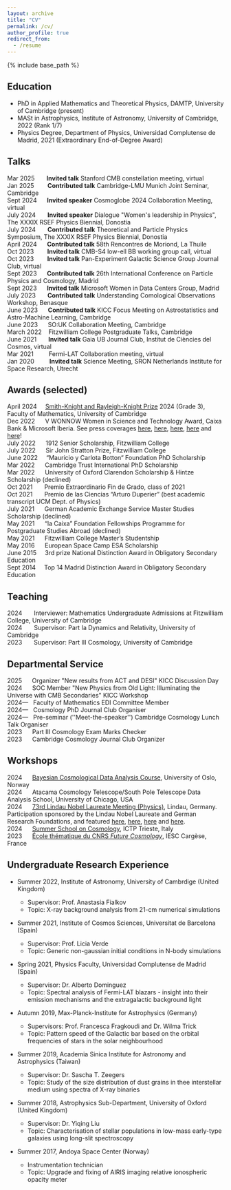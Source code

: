 ```yaml
---
layout: archive
title: "CV"
permalink: /cv/
author_profile: true
redirect_from:
  - /resume
---
```


{% include base_path %}

Education
---------

* PhD in Applied Mathematics and Theoretical Physics, DAMTP, University of Cambridge (present)
* MASt in Astrophysics, Institute of Astronomy, University of Cambridge, 2022 (Rank 1/7)
* Physics Degree, Department of Physics, Universidad Complutense de Madrid, 2021 (Extraordinary End-of-Degree Award)

Talks
---------

<!--
June 2025&nbsp;&nbsp;&nbsp;&nbsp;&nbsp;&nbsp;&nbsp;**Invited talk**  UCL Cosmology Seminars, London
April 2025&nbsp;&nbsp;&nbsp;&nbsp;&nbsp;&nbsp;**Contributed talk** Tales of Gravity, Nottingham  
-->
Mar 2025&nbsp;&nbsp;&nbsp;&nbsp;&nbsp;&nbsp;&nbsp;**Invited talk** Stanford CMB constellation meeting, virtual  
Jan 2025&nbsp;&nbsp;&nbsp;&nbsp;&nbsp;&nbsp;&nbsp;&nbsp;**Contributed talk** Cambridge-LMU Munich Joint Seminar, Cambridge  
Sept 2024&nbsp;&nbsp;&nbsp;&nbsp;&nbsp;&nbsp;**Invited speaker** Cosmoglobe 2024 Collaboration Meeting, virtual  
July 2024&nbsp;&nbsp;&nbsp;&nbsp;&nbsp;&nbsp;&nbsp;**Invited speaker** Dialogue "Women's leadership in Physics", The XXXIX
RSEF Physics
Biennial, Donostia  
July 2024&nbsp;&nbsp;&nbsp;&nbsp;&nbsp;&nbsp;&nbsp;**Contributed talk** Theoretical and Particle Physics Symposium, The XXXIX
RSEF Physics
Biennial, Donostia  
April 2024&nbsp;&nbsp;&nbsp;&nbsp;&nbsp;&nbsp;**Contributed talk** 58th Rencontres de Moriond, La Thuile  
Oct 2023&nbsp;&nbsp;&nbsp;&nbsp;&nbsp;&nbsp;&nbsp;&nbsp;**Invited talk** CMB-S4 low-ell BB working group call, virtual  
Oct 2023&nbsp;&nbsp;&nbsp;&nbsp;&nbsp;&nbsp;&nbsp;&nbsp;**Invited talk** Pan-Experiment Galactic Science Group Journal Club, virtual  
Sept 2023&nbsp;&nbsp;&nbsp;&nbsp;&nbsp;&nbsp;**Contributed talk** 26th International Conference on Particle Physics and Cosmology, Madrid  
Sept 2023&nbsp;&nbsp;&nbsp;&nbsp;&nbsp;&nbsp;**Invited talk** Microsoft Women in Data Centers Group, Madrid  
July 2023&nbsp;&nbsp;&nbsp;&nbsp;&nbsp;&nbsp;&nbsp;**Contributed talk** Understanding Comological Observations Workshop, Benasque  
June 2023&nbsp;&nbsp;&nbsp;&nbsp;&nbsp;&nbsp;**Contributed talk** KICC Focus Meeting on Astrostatistics and Astro-Machine Learning, Cambridge  
June 2023&nbsp;&nbsp;&nbsp;&nbsp;&nbsp;&nbsp;SO:UK Collaboration Meeting, Cambridge  
March 2022&nbsp;&nbsp;&nbsp;&nbsp;Fitzwilliam College Postgraduate Talks, Cambridge  
June 2021&nbsp;&nbsp;&nbsp;&nbsp;&nbsp;&nbsp;&nbsp;**Invited talk** Gaia UB Journal Club, Institut de Ciències del Cosmos, virtual  
Mar 2021&nbsp;&nbsp;&nbsp;&nbsp;&nbsp;&nbsp;&nbsp;&nbsp;&nbsp;Fermi-LAT Collaboration meeting, virtual  
Jan 2020&nbsp;&nbsp;&nbsp;&nbsp;&nbsp;&nbsp;&nbsp;&nbsp;&nbsp;**Invited talk** Science Meeting, SRON Netherlands Institute for Space Research, Utrecht  

Awards (selected)
---------

April 2024&nbsp;&nbsp;&nbsp;&nbsp;&nbsp;[Smith-Knight and Rayleigh-Knight Prize](https://en.wikipedia.org/wiki/Smith%27s_Prize) 2024 (Grade 3), Faculty of Mathematics, University of Cambridge  
Dec 2022&nbsp;&nbsp;&nbsp;&nbsp;&nbsp;&nbsp;V WONNOW Women in Science and Technology Award, Caixa Bank & Microsoft Iberia. See press coverages [here](https://tribuna.ucm.es/news/irene-abril-graduada-en-fisica-por-la-complutense-gana-los-premios-wonnow-2022), [here](https://www.caixabank.com/comunicacion/noticia/caixabank-y-microsoft-entregan-los-premios-wonnow-a-las-mejores-alumnas-de-grados-stem-de-espana_es.html?id=43809), [here](https://news.microsoft.com/es-es/2022/12/14/caixabank-y-microsoft-entregan-los-premios-wonnow-a-las-mejores-alumnas-de-grados-stem-de-espana/), [here](https://bembibredigital.com/sociedad/63106-irene-abril-cabezas-natural-de-la-silva-gana-la-quinta-edicion-de-los-premios-wonnow-que-reconocen-a-las-mejores-alumnas-espanolas-stem) and [here](https://www.diariodeleon.es/articulo/innova/vida-mirando-estrellas/202301030342472290640.html)!  
July 2022&nbsp;&nbsp;&nbsp;&nbsp;&nbsp;&nbsp;1912 Senior Scholarship, Fitzwilliam College  
July 2022&nbsp;&nbsp;&nbsp;&nbsp;&nbsp;&nbsp;Sir John Stratton Prize, Fitzwilliam College  
June 2022&nbsp;&nbsp;&nbsp;&nbsp;&nbsp;“Mauricio y Carlota Botton“ Foundation PhD Scholarship  
Mar 2022&nbsp;&nbsp;&nbsp;&nbsp;&nbsp;&nbsp;Cambridge Trust International PhD Scholarship  
Mar 2022&nbsp;&nbsp;&nbsp;&nbsp;&nbsp;&nbsp;University of Oxford Clarendon Scholarship & Hintze Scholarship (declined)  
Oct 2021&nbsp;&nbsp;&nbsp;&nbsp;&nbsp;&nbsp;&nbsp;Premio Extraordinario Fin de Grado, class of 2021  
Oct 2021&nbsp;&nbsp;&nbsp;&nbsp;&nbsp;&nbsp;&nbsp;Premio de las Ciencias “Arturo Duperier” (best academic transcript UCM Dept. of Physics)  
July 2021&nbsp;&nbsp;&nbsp;&nbsp;&nbsp;&nbsp;German Academic Exchange Service Master Studies Scholarship (declined)  
May 2021&nbsp;&nbsp;&nbsp;&nbsp;&nbsp;&nbsp;“la Caixa” Foundation Fellowships Programme for Postgraduate Studies Abroad (declined)  
May 2021&nbsp;&nbsp;&nbsp;&nbsp;&nbsp;&nbsp;Fitzwilliam College Master’s Studentship  
May 2016&nbsp;&nbsp;&nbsp;&nbsp;&nbsp;&nbsp;European Space Camp ESA Scholarship  
June 2015&nbsp;&nbsp;&nbsp;&nbsp;&nbsp;3rd prize National Distinction Award in Obligatory Secondary Education  
Sept 2014&nbsp;&nbsp;&nbsp;&nbsp;&nbsp;Top 14 Madrid Distinction Award in Obligatory Secondary Education  

Teaching
---------

2024&nbsp;&nbsp;&nbsp;&nbsp;&nbsp;&nbsp; Interviewer: Mathematics Undergraduate Admissions at Fitzwilliam College, University of Cambridge  
2024&nbsp;&nbsp;&nbsp;&nbsp;&nbsp;&nbsp; Supervisor: Part Ia Dynamics and Relativity, University of Cambridge   
2023&nbsp;&nbsp;&nbsp;&nbsp;&nbsp;&nbsp; Supervisor: Part III Cosmology, University of Cambridge


Departmental Service
---------

2025&nbsp;&nbsp;&nbsp;&nbsp;&nbsp;&nbsp;Organizer "New results from ACT and DESI" KICC Discussion Day  
2024&nbsp;&nbsp;&nbsp;&nbsp;&nbsp;&nbsp;SOC Member "New Physics from Old Light: Illuminating the Universe with CMB Secondaries" KICC Workshop  
2024—&nbsp;&nbsp;&nbsp;Faculty of Mathematics EDI Committee Member  
2024—&nbsp;&nbsp;&nbsp;Cosmology PhD Journal Club Organiser  
2024—&nbsp;&nbsp;&nbsp;Pre-seminar (''Meet-the-speaker'') Cambridge Cosmology Lunch Talk Organiser  
2023&nbsp;&nbsp;&nbsp;&nbsp;&nbsp;&nbsp;Part III Cosmology Exam Marks Checker  
2023&nbsp;&nbsp;&nbsp;&nbsp;&nbsp;&nbsp;Cambridge Cosmology Journal Club Organizer


Workshops
-----------

2024&nbsp;&nbsp;&nbsp;&nbsp;&nbsp;&nbsp;[Bayesian Cosmological Data Analysis Course](https://www.cosmoglobe.uio.no/events/bcda-course-2024/bayesian-cosmological-data-analysis-course-2024), University of Oslo, Norway  
2024&nbsp;&nbsp;&nbsp;&nbsp;&nbsp;&nbsp;Atacama Cosmology Telescope/South Pole Telescope Data Analysis School,
University of Chicago, USA  
2024&nbsp;&nbsp;&nbsp;&nbsp;&nbsp;&nbsp;[73rd Lindau Nobel Laureate Meeting (Physics)](https://www.lindau-nobel.org), Lindau, Germany. Participation sponsored by the Lindau Nobel Laureate and German Research Foundations, and featured [here](https://www.maths.cam.ac.uk/features/cambridge-snapshots-irene-abril-cabezas), [here](https://womeninresearchblog.wordpress.com/2024/06/29/irene-spain/), [here](https://tribuna.ucm.es/news/irene-abril-una-complutense-en-los-lindau-nobel-laureate-meetings) and [here]( https://www.lindau-nobel.org/blog-women-in-research-lino24-irene-abril-cabezas/).   
2024&nbsp;&nbsp;&nbsp;&nbsp;&nbsp;&nbsp;[Summer School on Cosmology](https://indico.ictp.it/event/10483),
ICTP Trieste, Italy  
2023&nbsp;&nbsp;&nbsp;&nbsp;&nbsp;&nbsp;[École thématique du CNRS _Future Cosmology_](https://www.cpt.univ-mrs.fr/~cosmo/EC2023/index.php),
IESC Cargèse, France  

Undergraduate Research Experience
----------

* Summer 2022, Institute of Astronomy, University of Cambrdige (United Kingdom)
  * Supervisor: Prof. Anastasia Fialkov
  * Topic: X-ray background analysis from 21-cm numerical simulations

* Summer 2021, Institute of Cosmos Sciences, Universitat de Barcelona (Spain)
  * Supervisor: Prof. Licia Verde
  * Topic: Generic non-gaussian initial conditions in N-body simulations
  
* Spring 2021, Physics Faculty, Universidad Complutense de Madrid (Spain)
  * Supervisor: Dr. Alberto Dominguez
  * Topic: Spectral analysis of Fermi-LAT blazars - insight into their emission mechanisms and the extragalactic background light

* Autumn 2019, Max-Planck-Institute for Astrophysics (Germany)
  * Supervisors: Prof. Francesca Fragkoudi and Dr. Wilma Trick
  * Topic: Pattern speed of the Galactic bar based on the orbital frequencies of stars in the solar neighbourhood

* Summer 2019, Academia Sinica Institute for Astronomy and Astrophysics (Taiwan)
  * Supervisor: Dr. Sascha T. Zeegers
  * Topic: Study of the size distribution of dust grains in thee interstellar medium using spectra of X-ray binaries

* Summer 2018, Astrophysics Sub-Department, University of Oxford (United Kingdom)
  * Supervisor: Dr. Yiqing Liu
  * Topic: Characterisation of stellar populations in low-mass early-type galaxies using long-slit spectroscopy
  
* Summer 2017, Andoya Space Center (Norway)
  * Instrumentation technician
  * Topic: Upgrade and fixing of AIRIS imaging relative ionospheric opacity meter


<!-- Non-academic Talks
---------
Feb 2022&nbsp;&nbsp;&nbsp;&nbsp;&nbsp;&nbsp;&nbsp;&nbsp;&nbsp;**Invited talk** Celebrating Women in STEM Sixth Form Colleges Event, Cambridge    
Sept 2023&nbsp;&nbsp;&nbsp;&nbsp;&nbsp;&nbsp;&nbsp;&nbsp;**Invited talk** Microsoft Women in Data Centers Group, Madrid  
March 2022&nbsp;&nbsp;&nbsp;&nbsp;&nbsp;Fitzwilliam College Postgraduate Talks, Cambridge   -->


<!-- Skills
======
* Skill 1
* Skill 2
  * Sub-skill 2.1
  * Sub-skill 2.2
  * Sub-skill 2.3
* Skill 3

Publications
======
  <ul>{% for post in site.publications %}
    {% include archive-single-cv.html %}
  {% endfor %}</ul>
  
Talks
======
  <ul>{% for post in site.talks %}
    {% include archive-single-talk-cv.html %}
  {% endfor %}</ul>
  
Teaching
======
  <ul>{% for post in site.teaching %}
    {% include archive-single-cv.html %}
  {% endfor %}</ul>
  
Service and leadership
======
* Currently signed in to 43 different slack teams -->
